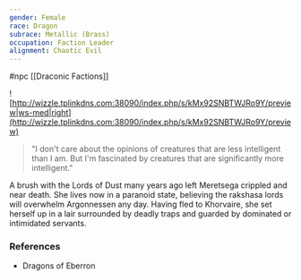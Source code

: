 ```yaml
---
gender: Female
race: Dragon
subrace: Metallic (Brass)
occupation: Faction Leader
alignment: Chaotic Evil
---
```

 #npc [[Draconic Factions]]

![http://wizzle.tplinkdns.com:38090/index.php/s/kMx92SNBTWJRo9Y/preview|ws-med|right](http://wizzle.tplinkdns.com:38090/index.php/s/kMx92SNBTWJRo9Y/preview)

>"I don't care about the opinions of creatures that are less intelligent than I am. But I'm fascinated by creatures that are significantly more intelligent."

A brush with the Lords of Dust many years ago left Meretsega crippled and near death. She lives now in a paranoid state, believing the rakshasa lords will overwhelm Argonnessen any day. Having fled to Khorvaire, she set herself up in a lair surrounded by deadly traps and guarded by dominated or intimidated servants.

### References

* Dragons of Eberron
